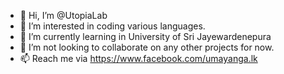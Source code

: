 - 👋 Hi, I’m @UtopiaLab
- 👀 I’m interested in coding various languages.
- 🌱 I’m currently learning in University of Sri Jayewardenepura
- 💞️ I’m not looking to collaborate on any other projects for now.
- 📫 Reach me via https://www.facebook.com/umayanga.lk

<!---
UtopiaLab/UtopiaLab is a ✨ special ✨ repository because its `README.md` (this file) appears on your GitHub profile.
You can click the Preview link to take a look at your changes.
--->

